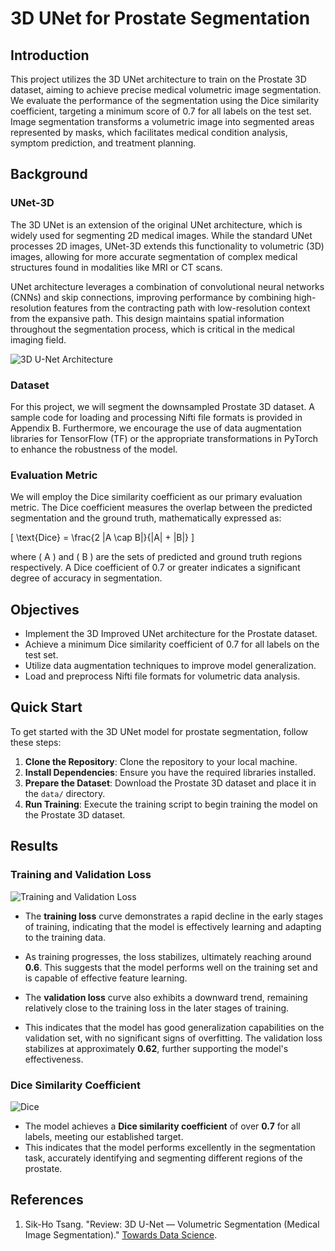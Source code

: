 # 3D UNet for Prostate Segmentation

## Introduction

This project utilizes the 3D UNet architecture to train on the Prostate 3D dataset, aiming to achieve precise medical volumetric image segmentation. We evaluate the performance of the segmentation using the Dice similarity coefficient, targeting a minimum score of 0.7 for all labels on the test set. Image segmentation transforms a volumetric image into segmented areas represented by masks, which facilitates medical condition analysis, symptom prediction, and treatment planning.

## Background

### UNet-3D

The 3D UNet is an extension of the original UNet architecture, which is widely used for segmenting 2D medical images. While the standard UNet processes 2D images, UNet-3D extends this functionality to volumetric (3D) images, allowing for more accurate segmentation of complex medical structures found in modalities like MRI or CT scans.

UNet architecture leverages a combination of convolutional neural networks (CNNs) and skip connections, improving performance by combining high-resolution features from the contracting path with low-resolution context from the expansive path. This design maintains spatial information throughout the segmentation process, which is critical in the medical imaging field.


![3D U-Net Architecture](https://raw.githubusercontent.com/Han1zen/PatternAnalysis-2024/refs/heads/topic-recognition/recognition/3D-UNT%2048790835/picture/3D%20U-Net.webp)

### Dataset

For this project, we will segment the downsampled Prostate 3D dataset. A sample code for loading and processing Nifti file formats is provided in Appendix B. Furthermore, we encourage the use of data augmentation libraries for TensorFlow (TF) or the appropriate transformations in PyTorch to enhance the robustness of the model.

### Evaluation Metric

We will employ the Dice similarity coefficient as our primary evaluation metric. The Dice coefficient measures the overlap between the predicted segmentation and the ground truth, mathematically expressed as:

\[ \text{Dice} = \frac{2 |A \cap B|}{|A| + |B|} \]

where \( A \) and \( B \) are the sets of predicted and ground truth regions respectively. A Dice coefficient of 0.7 or greater indicates a significant degree of accuracy in segmentation.

## Objectives

- Implement the 3D Improved UNet architecture for the Prostate dataset.
- Achieve a minimum Dice similarity coefficient of 0.7 for all labels on the test set.
- Utilize data augmentation techniques to improve model generalization.
- Load and preprocess Nifti file formats for volumetric data analysis.

## Quick Start

To get started with the 3D UNet model for prostate segmentation, follow these steps:

1. **Clone the Repository**: Clone the repository to your local machine.
2. **Install Dependencies**: Ensure you have the required libraries installed.
3. **Prepare the Dataset**: Download the Prostate 3D dataset and place it in the `data/` directory.
4. **Run Training**: Execute the training script to begin training the model on the Prostate 3D dataset.

## Results

### Training and Validation Loss

![Training and Validation Loss](https://github.com/Han1zen/PatternAnalysis-2024/blob/topic-recognition/recognition/3D-UNT%2048790835/picture/loss.jpg#:~:text=U%2DNet.webp-,loss,-.jpg)

- The **training loss** curve demonstrates a rapid decline in the early stages of training, indicating that the model is effectively learning and adapting to the training data.
- As training progresses, the loss stabilizes, ultimately reaching around **0.6**. This suggests that the model performs well on the training set and is capable of effective feature learning.

- The **validation loss** curve also exhibits a downward trend, remaining relatively close to the training loss in the later stages of training.
- This indicates that the model has good generalization capabilities on the validation set, with no significant signs of overfitting. The validation loss stabilizes at approximately **0.62**, further supporting the model's effectiveness.

### Dice Similarity Coefficient

![Dice](https://github.com/Han1zen/PatternAnalysis-2024/blob/topic-recognition/recognition/3D-UNT%2048790835/picture/dice.png#:~:text=dice.-,png,-loss.jpg)
- The model achieves a **Dice similarity coefficient** of over **0.7** for all labels, meeting our established target.
- This indicates that the model performs excellently in the segmentation task, accurately identifying and segmenting different regions of the prostate.


## References

1. Sik-Ho Tsang. "Review: 3D U-Net — Volumetric Segmentation (Medical Image Segmentation)." [Towards Data Science](https://towardsdatascience.com/review-3d-u-net-volumetric-segmentation-medical-image-segmentation-8b592560fac1).


